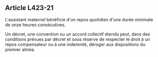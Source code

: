 ## Article L423-21

L'assistant maternel bénéficie d'un repos quotidien d'une durée minimale de onze heures consécutives.

Un décret, une convention ou un accord collectif étendu peut, dans des conditions prévues par décret et
sous réserve de respecter le droit à un repos compensateur ou à une indemnité, déroger aux dispositions du
premier alinéa.

